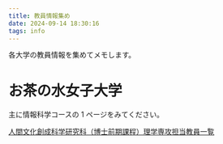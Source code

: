 ```yaml
---
title: 教員情報集め
date: 2024-09-14 18:30:16
tags: info
---
```


各大学の教員情報を集めてメモします。

# お茶の水女子大学

主に情報科学コースの 1 ページをみてください。

[人間文化創成科学研究科（博士前期課程）理学専攻担当教員一覧](https://www.ao.ocha.ac.jp/information/kyouin/body/d005525_d/fil/2024_kyouin_rigaku.pdf)
